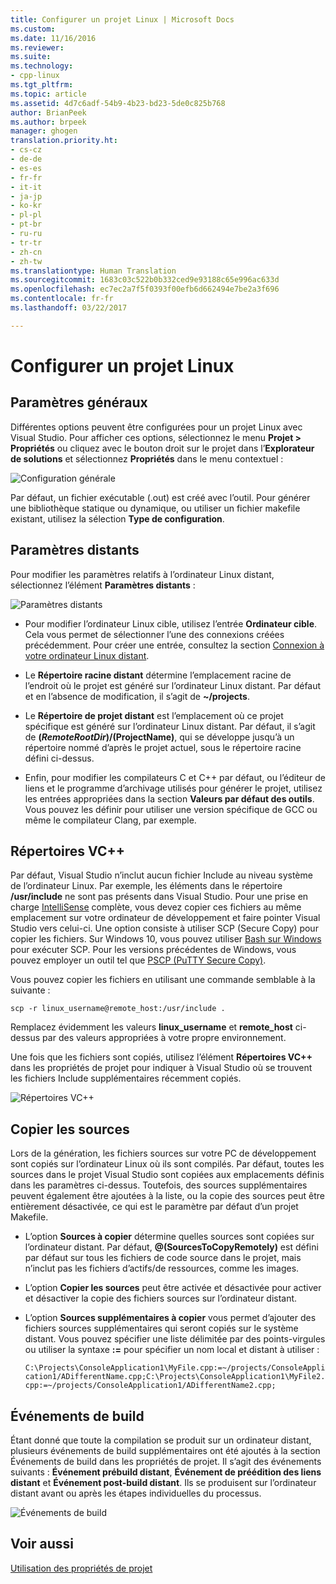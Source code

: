 ```yaml
---
title: Configurer un projet Linux | Microsoft Docs
ms.custom: 
ms.date: 11/16/2016
ms.reviewer: 
ms.suite: 
ms.technology:
- cpp-linux
ms.tgt_pltfrm: 
ms.topic: article
ms.assetid: 4d7c6adf-54b9-4b23-bd23-5de0c825b768
author: BrianPeek
ms.author: brpeek
manager: ghogen
translation.priority.ht:
- cs-cz
- de-de
- es-es
- fr-fr
- it-it
- ja-jp
- ko-kr
- pl-pl
- pt-br
- ru-ru
- tr-tr
- zh-cn
- zh-tw
ms.translationtype: Human Translation
ms.sourcegitcommit: 1683c03c522b0b332ced9e93188c65e996ac633d
ms.openlocfilehash: ec7ec2a7f5f0393f00efb6d662494e7be2a3f696
ms.contentlocale: fr-fr
ms.lasthandoff: 03/22/2017

---
```


# <a name="configure-a-linux-project"></a>Configurer un projet Linux

## <a name="general-settings"></a>Paramètres généraux
Différentes options peuvent être configurées pour un projet Linux avec Visual Studio.  Pour afficher ces options, sélectionnez le menu **Projet > Propriétés** ou cliquez avec le bouton droit sur le projet dans l’**Explorateur de solutions** et sélectionnez **Propriétés** dans le menu contextuel :

![Configuration générale](media/settings_general.png)

Par défaut, un fichier exécutable (.out) est créé avec l’outil.  Pour générer une bibliothèque statique ou dynamique, ou utiliser un fichier makefile existant, utilisez la sélection **Type de configuration**.

## <a name="remote-settings"></a>Paramètres distants
Pour modifier les paramètres relatifs à l’ordinateur Linux distant, sélectionnez l’élément **Paramètres distants** :

![Paramètres distants](media/settings_remote.png)

* Pour modifier l’ordinateur Linux cible, utilisez l’entrée **Ordinateur cible**.  Cela vous permet de sélectionner l’une des connexions créées précédemment.  Pour créer une entrée, consultez la section [Connexion à votre ordinateur Linux distant](connect-to-your-remote-linux-computer.md).

* Le **Répertoire racine distant** détermine l’emplacement racine de l’endroit où le projet est généré sur l’ordinateur Linux distant.  Par défaut et en l’absence de modification, il s’agit de **~/projects**.

* Le **Répertoire de projet distant** est l’emplacement où ce projet spécifique est généré sur l’ordinateur Linux distant.  Par défaut, il s’agit de **$(RemoteRootDir)/$(ProjectName)**, qui se développe jusqu’à un répertoire nommé d’après le projet actuel, sous le répertoire racine défini ci-dessus.

* Enfin, pour modifier les compilateurs C et C++ par défaut, ou l’éditeur de liens et le programme d’archivage utilisés pour générer le projet, utilisez les entrées appropriées dans la section **Valeurs par défaut des outils**.  Vous pouvez les définir pour utiliser une version spécifique de GCC ou même le compilateur Clang, par exemple.

## <a name="vc-directories"></a>Répertoires VC++
Par défaut, Visual Studio n’inclut aucun fichier Include au niveau système de l’ordinateur Linux.  Par exemple, les éléments dans le répertoire **/usr/include** ne sont pas présents dans Visual Studio.  Pour une prise en charge [IntelliSense](/visualstudio/ide/using-intellisense) complète, vous devez copier ces fichiers au même emplacement sur votre ordinateur de développement et faire pointer Visual Studio vers celui-ci.  Une option consiste à utiliser SCP (Secure Copy) pour copier les fichiers.  Sur Windows 10, vous pouvez utiliser [Bash sur Windows](https://msdn.microsoft.com/commandline/wsl/about) pour exécuter SCP.  Pour les versions précédentes de Windows, vous pouvez employer un outil tel que [PSCP (PuTTY Secure Copy)](http://www.chiark.greenend.org.uk/~sgtatham/putty/download.html).

Vous pouvez copier les fichiers en utilisant une commande semblable à la suivante :

`scp -r linux_username@remote_host:/usr/include .`

Remplacez évidemment les valeurs **linux_username** et **remote_host** ci-dessus par des valeurs appropriées à votre propre environnement.

Une fois que les fichiers sont copiés, utilisez l’élément **Répertoires VC++** dans les propriétés de projet pour indiquer à Visual Studio où se trouvent les fichiers Include supplémentaires récemment copiés.

![Répertoires VC++](media/settings_directories.png)

## <a name="copy-sources"></a>Copier les sources
Lors de la génération, les fichiers sources sur votre PC de développement sont copiés sur l’ordinateur Linux où ils sont compilés.  Par défaut, toutes les sources dans le projet Visual Studio sont copiées aux emplacements définis dans les paramètres ci-dessus.  Toutefois, des sources supplémentaires peuvent également être ajoutées à la liste, ou la copie des sources peut être entièrement désactivée, ce qui est le paramètre par défaut d’un projet Makefile.

* L’option **Sources à copier** détermine quelles sources sont copiées sur l’ordinateur distant.  Par défaut, **@(SourcesToCopyRemotely)** est défini par défaut sur tous les fichiers de code source dans le projet, mais n’inclut pas les fichiers d’actifs/de ressources, comme les images.

* L’option **Copier les sources** peut être activée et désactivée pour activer et désactiver la copie des fichiers sources sur l’ordinateur distant.

* L’option **Sources supplémentaires à copier** vous permet d’ajouter des fichiers sources supplémentaires qui seront copiés sur le système distant.  Vous pouvez spécifier une liste délimitée par des points-virgules ou utiliser la syntaxe **:=** pour spécifier un nom local et distant à utiliser :

  `C:\Projects\ConsoleApplication1\MyFile.cpp:=~/projects/ConsoleApplication1/ADifferentName.cpp;C:\Projects\ConsoleApplication1\MyFile2.cpp:=~/projects/ConsoleApplication1/ADifferentName2.cpp;`

## <a name="build-events"></a>Événements de build
Étant donné que toute la compilation se produit sur un ordinateur distant, plusieurs événements de build supplémentaires ont été ajoutés à la section Événements de build dans les propriétés de projet.  Il s’agit des événements suivants : **Événement prébuild distant**, **Événement de préédition des liens distant** et **Événement post-build distant**. Ils se produisent sur l’ordinateur distant avant ou après les étapes individuelles du processus.

![Événements de build](media/settings_buildevents.png)

## <a name="see-also"></a>Voir aussi
[Utilisation des propriétés de projet](../ide/working-with-project-properties.md)

